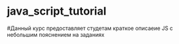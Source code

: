 # java_script_tutorial
#Данный курс предоставляет студетам краткое описаеие JS с небольшим пояснением на заданиях
